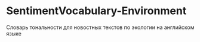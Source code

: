 # SentimentVocabulary-Environment
Словарь тональности для новостных текстов по экологии на английском языке
